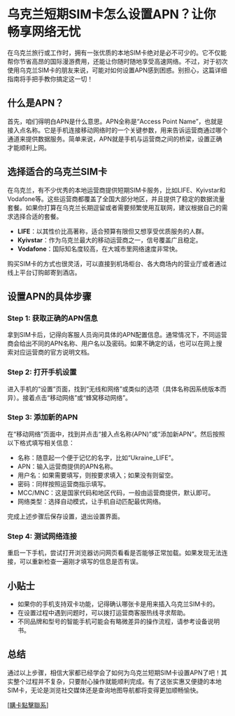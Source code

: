 # 乌克兰短期SIM卡怎么设置APN？让你畅享网络无忧

在乌克兰旅行或工作时，拥有一张优质的本地SIM卡绝对是必不可少的。它不仅能帮你节省高昂的国际漫游费用，还能让你随时随地享受高速网络。不过，对于初次使用乌克兰SIM卡的朋友来说，可能对如何设置APN感到困惑。别担心，这篇详细指南将手把手教你搞定这一切！

## 什么是APN？

首先，咱们得明白APN是什么意思。APN全称是“Access Point Name”，也就是接入点名称。它是手机连接移动网络时的一个关键参数，用来告诉运营商通过哪个通道来提供数据服务。简单来说，APN就是手机与运营商之间的桥梁，设置正确才能顺利上网。

## 选择适合的乌克兰SIM卡

在乌克兰，有不少优秀的本地运营商提供短期SIM卡服务，比如LIFE、Kyivstar和Vodafone等。这些运营商都覆盖了全国大部分地区，并且提供了稳定的数据流量套餐。如果你打算在乌克兰长期逗留或者需要频繁使用互联网，建议根据自己的需求选择合适的套餐。

- **LIFE**：以其性价比高著称，适合预算有限但又想享受优质服务的人群。
- **Kyivstar**：作为乌克兰最大的移动运营商之一，信号覆盖广且稳定。
- **Vodafone**：国际知名度较高，在大城市里网络速度非常快。

购买SIM卡的方式也很灵活，可以直接到机场柜台、各大商场内的营业厅或者通过线上平台订购邮寄到酒店。

## 设置APN的具体步骤

### Step 1: 获取正确的APN信息
拿到SIM卡后，记得向客服人员询问具体的APN配置信息。通常情况下，不同运营商会给出不同的APN名称、用户名以及密码。如果不确定的话，也可以在网上搜索对应运营商的官方说明文档。

### Step 2: 打开手机设置
进入手机的“设置”页面，找到“无线和网络”或类似的选项（具体名称因系统版本而异）。接着点击“移动网络”或“蜂窝移动网络”。

### Step 3: 添加新的APN
在“移动网络”页面中，找到并点击“接入点名称(APN)”或“添加新APN”。然后按照以下格式填写相关信息：

- 名称：随意起一个便于记忆的名字，比如“Ukraine_LIFE”。
- APN：输入运营商提供的APN名称。
- 用户名：如果需要填写，则按要求填入；如果没有则留空。
- 密码：同样按照运营商指示填写。
- MCC/MNC：这是国家代码和地区代码，一般由运营商提供，默认即可。
- 网络类型：选择自动模式，让手机自动匹配最优网络。

完成上述步骤后保存设置，退出设置界面。

### Step 4: 测试网络连接
重启一下手机，尝试打开浏览器访问网页看看是否能够正常加载。如果发现无法连接，可以重新检查一遍刚才填写的信息是否有误。

## 小贴士
- 如果你的手机支持双卡功能，记得确认哪张卡是用来插入乌克兰SIM卡的。
- 在设置过程中遇到问题时，可以拨打运营商客服热线寻求帮助。
- 不同品牌和型号的智能手机可能会有略微差异的操作流程，请参考设备说明书。

## 总结

通过以上步骤，相信大家都已经学会了如何为乌克兰短期SIM卡设置APN了吧！其实整个过程并不复杂，只要耐心操作就能顺利完成。有了这张实惠又便捷的本地SIM卡，无论是浏览社交媒体还是查询地图导航都将变得更加顺畅愉快。

[[購卡點擊聯系](https://t.me/s/esim1088)]